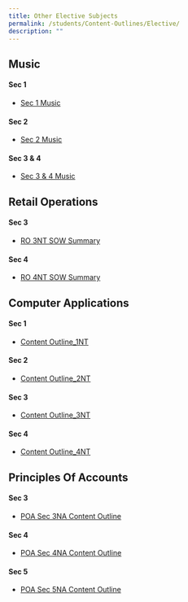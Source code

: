 ```yaml
---
title: Other Elective Subjects
permalink: /students/Content-Outlines/Elective/
description: ""
---
```

Music
---------------

#### Sec 1

* [Sec 1 Music](/files/Content%20Outlines%20for%20Electives/Sec%201%20Music.pdf)

#### Sec 2
* [Sec 2 Music](/files/Content%20Outlines%20for%20Electives/Sec%202%20Music.pdf)

#### Sec 3 & 4
* [Sec 3 & 4 Music](/files/Content%20Outlines%20for%20Electives/Sec%203%20%204%20Music.pdf)

Retail Operations
-----------------

#### Sec 3
* [RO 3NT SOW Summary](/files/Content%20Outlines%20for%20Electives/RO%203NT%20SOW%20Summary%202022.pdf)

#### Sec 4
* [RO 4NT SOW Summary](/files/Content%20Outlines%20for%20Electives/RO%204NT%20SOW%20Summary%202022.pdf)

Computer Applications
---------------------
#### Sec 1
* [Content Outline_1NT](/files/Content%20Outlines%20for%20Electives/Content%20Outline%202022_1NT.pdf)

#### Sec 2
* [Content Outline_2NT](/files/Content%20Outlines%20for%20Electives/Content%20Outline%202022_2NT.pdf)

#### Sec 3
* [Content Outline_3NT](/files/Content%20Outlines%20for%20Electives/Content%20Outline%202022_3NT.pdf)

#### Sec 4
* [Content Outline_4NT](/files/Content%20Outlines%20for%20Electives/Content%20Outline%202022_4NT.pdf)

Principles Of Accounts
----------------------

#### Sec 3
* [POA Sec 3NA Content Outline](/files/Content%20Outlines%20for%20Electives/POA%20Sec%203NA%20Content%20Outline.pdf)

#### Sec 4
* [POA Sec 4NA Content Outline](/files/Content%20Outlines%20for%20Electives/POA%20Sec%204NA%20Content%20Outline.pdf)

#### Sec 5
* [POA Sec 5NA Content Outline](/files/Content%20Outlines%20for%20Electives/POA%20Sec%205NA%20Content%20Outline.pdf)